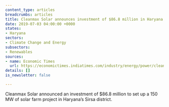 ```yaml
---
content_type: articles
breadcrumbs: articles
title: Cleanmax Solar announces investment of $86.8 million in Haryana
date: 2019-07-03 04:00:00 +0000
states:
- Haryana
sectors:
- Climate Change and Energy
subsectors:
- Renewables
sources:
- name: Economic Times
  url: https://economictimes.indiatimes.com/industry/energy/power/cleanmax-to-invest-rs-600-cr-to-set-up-solar-farm-in-haryana/articleshow/69943798.cms
details: []
is_newsletter: false

---
```

Cleanmax Solar announced an investment of $86.8 million to set up a 150 MW of solar farm project in Haryana’s Sirsa district.
